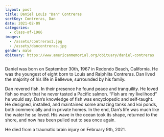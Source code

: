```yaml
---
layout: post
title: Daniel Louis "Dan" Contreras
sortKey: Contreras, Dan
date: 2021-02-09
categories:
  - class-of-1986
images:
  - /assets/contreras1.jpg
  - /assets/dancontreras.jpg
gender: male
obituary: https://www.americanmemorial.org/obituary/daniel-contreras
---
```


Daniel was born on September 30th, 1967 in Redondo Beach, California. He was the youngest of eight born to Louis and Ralphlita Contreras. Dan lived the majority of his life in Bellevue, surrounded by his family.

Dan revered fish. In their presence he found peace and tranquility. He loved fish so much that he never tasted a Pacific salmon. “Fish are my livelihood” he would say. Dan’s knowledge of fish was encyclopedic and self-taught. He designed, installed, and maintained some amazing tanks and koi ponds, both commercially and in private homes. In the end, Dan’s life was much like the water he so loved. His wave in the ocean took its shape, returned to the shore, and now has been pulled out to sea once again.

He died from a traumatic brain injury on February 9th, 2021.
